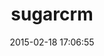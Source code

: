 ---
layout: post
title:  "sugarcrm"
repo:   "chicks/sugarcrm"
date:   2015-02-18 17:06:55
gemurl: http://github.com/chicks/sugarcrm
---